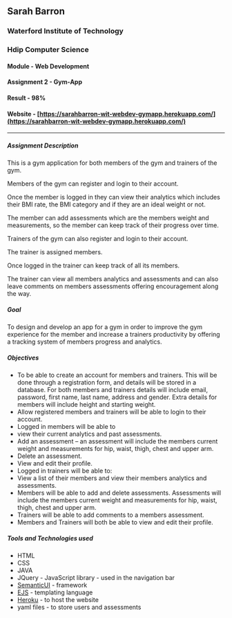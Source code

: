## Sarah Barron
### Waterford Institute of Technology
### Hdip Computer Science
#### Module - Web Development
#### Assignment 2 - Gym-App
#### Result - 98%
#### Website - [https://sarahbarron-wit-webdev-gymapp.herokuapp.com/](https://sarahbarron-wit-webdev-gymapp.herokuapp.com/)

-------------------------------
##### Assignment Description

This is a gym application for both members of the gym and trainers of the gym. 

Members of the gym can register and login to their account. 

Once the member is logged in they can view their analytics which includes their BMI rate, the BMI category and if they are an ideal weight or not. 

The member can add assessments which are the members weight and measurements, so the member can keep track of their progress over time.

Trainers of the gym can also register and login to their account. 

The trainer is assigned members. 

Once logged in the trainer can keep track of all its members. 

The trainer can view all members analytics and assessments and can also leave comments on members assessments offering encouragement along the way. 

##### Goal

To design and develop an app for a gym in order to improve the gym experience for the member and increase a trainers productivity by offering a tracking system of members progress and analytics. 

##### Objectives 

- To be able to create an account for members and trainers. This will be done through a registration form, and details will be stored in a database. For both members and trainers details will include email, password, first name, last name, address and gender. Extra details for members will include height and starting weight. 
- Allow registered members and trainers will be able to login to their account. 
- Logged in members will be able to 
- view their current analytics and past assessments. 
- Add an assessment – an assessment will include the members current weight and measurements for hip, waist, thigh, chest and upper arm. 
- Delete an assessment. 
- View and edit their profile. 
- Logged in trainers will be able to: 
- View a list of their members and view their members analytics and assessments. 
- Members will be able to add and delete assessments. Assessments will include the members current weight and measurements for hip, waist, thigh, chest and upper arm.  
- Trainers will be able to add comments to a members assessment. 
- Members and Trainers will both be able to view and edit their profile. 


##### Tools and Technologies used

- HTML
- CSS
- JAVA 
- JQuery - JavaScript library - used in the navigation bar
- [SemanticUI](https://semantic-ui.com/) - framework
- [EJS](https://ejs.co/) - templating language
- [Heroku](www.heroku.com) - to host the website
- yaml files - to store users and assessments
